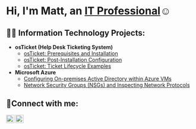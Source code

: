 <h1>Hi, I'm Matt, an <a href="https://linkedin.com/in/matthew-loschen-7232752b5">IT Professional</a>☺</h1>

<h2>👨‍💻 Information Technology Projects:</h2>

- <b>osTicket (Help Desk Ticketing System)</b>
  - [osTicket: Prerequisites and Installation](https://github.com/MattLosch/osticket-prereqs)
  - [osTicket: Post-Installation Configuration](https://github.com/MattLosch/post-install-config)
  - [osTicket: Ticket Lifecycle Examples](https://github.com/MattLosch/ticket-lifecycle)
- <b>Microsoft Azure</b>
  - [Configuring On-premises Active Directory within Azure VMs](https://github.com/MattLosch/configure-ad)
  - [Network Security Groups (NSGs) and Inspecting Network Protocols](https://github.com/MattLosch/azure-network-protocols)

<h2>🤳Connect with me:</h2>

[<img align="left" alt="Josh | LinkedIn" width="22px" src="https://cdn.jsdelivr.net/npm/simple-icons@v3/icons/linkedin.svg" />][linkedin]
[<img align="left" alt="Josh | Instagram" width="22px" src="https://cdn.jsdelivr.net/npm/simple-icons@v3/icons/instagram.svg" />][instagram]

[instagram]: https://www.instagram.com/matt.losch55
[linkedin]: https://linkedin.com/in/matthew-loschen-7232752b5
